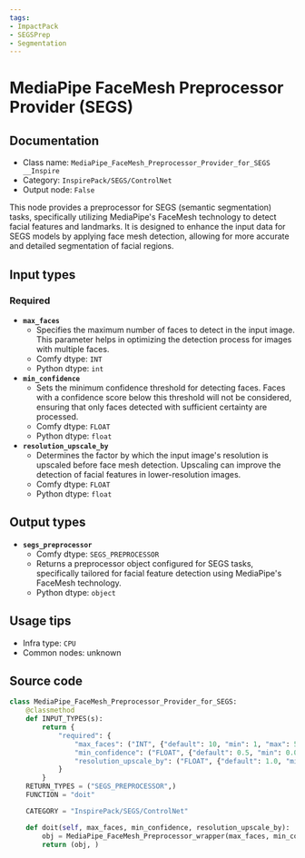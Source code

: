 ```yaml
---
tags:
- ImpactPack
- SEGSPrep
- Segmentation
---
```


# MediaPipe FaceMesh Preprocessor Provider (SEGS)
## Documentation
- Class name: `MediaPipe_FaceMesh_Preprocessor_Provider_for_SEGS __Inspire`
- Category: `InspirePack/SEGS/ControlNet`
- Output node: `False`

This node provides a preprocessor for SEGS (semantic segmentation) tasks, specifically utilizing MediaPipe's FaceMesh technology to detect facial features and landmarks. It is designed to enhance the input data for SEGS models by applying face mesh detection, allowing for more accurate and detailed segmentation of facial regions.
## Input types
### Required
- **`max_faces`**
    - Specifies the maximum number of faces to detect in the input image. This parameter helps in optimizing the detection process for images with multiple faces.
    - Comfy dtype: `INT`
    - Python dtype: `int`
- **`min_confidence`**
    - Sets the minimum confidence threshold for detecting faces. Faces with a confidence score below this threshold will not be considered, ensuring that only faces detected with sufficient certainty are processed.
    - Comfy dtype: `FLOAT`
    - Python dtype: `float`
- **`resolution_upscale_by`**
    - Determines the factor by which the input image's resolution is upscaled before face mesh detection. Upscaling can improve the detection of facial features in lower-resolution images.
    - Comfy dtype: `FLOAT`
    - Python dtype: `float`
## Output types
- **`segs_preprocessor`**
    - Comfy dtype: `SEGS_PREPROCESSOR`
    - Returns a preprocessor object configured for SEGS tasks, specifically tailored for facial feature detection using MediaPipe's FaceMesh technology.
    - Python dtype: `object`
## Usage tips
- Infra type: `CPU`
- Common nodes: unknown


## Source code
```python
class MediaPipe_FaceMesh_Preprocessor_Provider_for_SEGS:
    @classmethod
    def INPUT_TYPES(s):
        return {
            "required": {
                "max_faces": ("INT", {"default": 10, "min": 1, "max": 50, "step": 1}),
                "min_confidence": ("FLOAT", {"default": 0.5, "min": 0.01, "max": 1.0, "step": 0.01}),
                "resolution_upscale_by": ("FLOAT", {"default": 1.0, "min": 0.5, "max": 100, "step": 0.1}),
            }
        }
    RETURN_TYPES = ("SEGS_PREPROCESSOR",)
    FUNCTION = "doit"

    CATEGORY = "InspirePack/SEGS/ControlNet"

    def doit(self, max_faces, min_confidence, resolution_upscale_by):
        obj = MediaPipe_FaceMesh_Preprocessor_wrapper(max_faces, min_confidence, upscale_factor=resolution_upscale_by)
        return (obj, )

```
